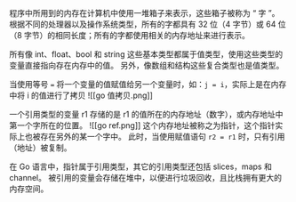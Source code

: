 程序中所用到的内存在计算机中使用一堆箱子来表示，这些箱子被称为 “ 字 ”。
根据不同的处理器以及操作系统类型，所有的字都具有 32 位（4 字节）或 64 位（8 字节）的相同长度；所有的字都使用相关的内存地址来进行表示。

所有像 int、float、bool 和 string 这些基本类型都属于值类型，使用这些类型的变量直接指向存在内存中的值。
另外，像数组和结构这些复合类型也是值类型。

当使用等号 `=` 将一个变量的值赋值给另一个变量时，如：`j = i`，实际上是在内存中将 i 的值进行了拷贝
![[go 值拷贝.png]]

一个引用类型的变量 r1 存储的是 r1 的值所在的内存地址（数字），或内存地址中第一个字所在的位置。
![[go ref.png]]
这个内存地址被称之为指针，这个指针实际上也被存在另外的某一个字中。
此时，当使用赋值语句 `r2 = r1` 时，只有引用（地址）被复制。

在 Go 语言中，指针属于引用类型，其它的引用类型还包括 slices，maps 和 channel。
被引用的变量会存储在堆中，以便进行垃圾回收，且比栈拥有更大的内存空间。
